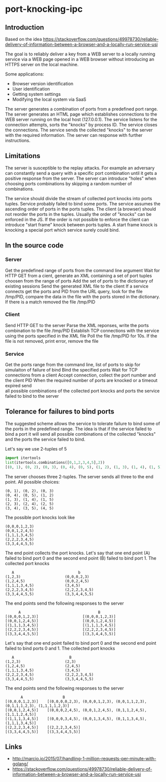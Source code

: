 # port-knocking-ipc

## Introduction

Based on the idea https://stackoverflow.com/questions/49978730/reliable-delivery-of-information-between-a-browser-and-a-locally-run-service-usi

The goal is to reliably deliver a key from a WEB server to a locally running service via a WEB page opened in a WEB browser without introducing an HTTPS server on the local machine. 

Some applications:

* Browser version identification
* User identification
* Getting system settings 
* Modifying the local system via SaaS 

The server generates a combination of ports from a predefined port range. The server generates an HTML page which establishes connections to the WEB server running on the local host (127.0.0.1). The service listens for the connection attempts, sorts the "knocks" by process ID. The service closes the connections. The service sends the collected "knocks" to the server with the required information. The server can response with further instructions. 

## Limitations

The server is susceptible to the replay attacks. For example an adversary can constantly send a query with a specific port combination until it gets a positive response from the server. The server can introduce "holes" when choosing ports combinations by skipping a random number of combinations.

The service should divide the stream of collected port knocks into ports tuples. Service probably failed to bind some ports. The service assumes the ascending order of ports in the ports tuples.
The client (a browser) should not reorder the ports in the tuples. Usually the order of "knocks" can be enforced in the JS. If the order is not possible to
enforce the client can introduce "start frame" knock between ports tuples. A start frame knock is knocking a special port which service surely could bind.  

## In the source code

### Server

Get the predefined range of ports from the command line argument
Wait for HTTP GET from a cient, generate an XML containing a set of port tuples choosen from the range of ports
Add the set of ports to the dictionary of existing sessions
Send the generated XML file to the client
If a service connects get the ports and PID from the URL query, look for the file /tmp/PID, compare the data
in the file with the ports stored in the dictionary. If there is a match removed the file /tmp/PID

### Client

Send HTTP GET to the server
Parse the XML reponses, write the ports combination to the file /tmp/PID
Establish TCP connections with the service using the ports specified in the XML file
Poll the file /tmp/PID for 10s. If the file is not removed, print error, remove the file

### Service

Get the ports range from the command line, list of ports to skip 
for simulaiton of failure of bind
Bind the specified ports
Wait for TCP connections from a client
Accept connection, collect the port number and the client PID
When the required number of ports are knocked or a timeout expired send  
all possible combinations of the collected port knocks and ports the service 
failed to bind to the server


## Tolerance for failures to bind ports
 
The suggested scheme allows the service to tolerate failure to bind some of the ports in the predefined range. The idea is that if the service failed to bind a port it will send all possible combinations of the collected "knocks" and the ports the service failed to bind.

Let's say we use 2-tuples of 5
```python
import itertools 
list(itertools.combinations([0,1,2,3,4,5],2))
[(0, 1), (0, 2), (0, 3), (0, 4), (0, 5), (1, 2), (1, 3), (1, 4), (1, 5), (2, 3), (2, 4), (2, 5), (3, 4), (3, 5), (4, 5)]
```

The server chooses three 2-tuples. The server sends all three to the end point. All possible choices:

    (0, 1), (0, 2), (0, 3)
    (0, 4), (0, 5), (1, 2)
    (1, 3), (1, 4), (1, 5)
    (2, 3), (2, 4), (2, 5)
    (3, 4), (3, 5), (4, 5)

The possible port knocks look like

    (0,0,0,1,2,3)
    (0,0,1,2,4,5)
    (1,1,1,3,4,5)
    (2,2,2,3,4,5)
    (3,3,4,4,5,5)

The end point collects the port knocks. Let's say that one end point (A) failed to bind port 0 and the second end point (B) failed to bind port 1. The collected port knocks 

       A                             b
    (1,2,3)                    (0,0,0,2,3)
    (1,2,4,5)                  (0,0,2,4,5)
    (1,1,1,3,4,5)              (3,4,5)
    (2,2,2,3,4,5)              (2,2,2,3,4,5) 
    (3,3,4,4,5,5)              (3,3,4,4,5,5)

The end points send the following responses to the server

          A                                   B
    [(0,0,0,1,2,3)]                    [(0,0,0,1,2,3)]
    [(0,0,1,2,4,5)]                    [(0,0,1,2,4,5)]
    [(1,1,1,3,4,5)]                    [(1,1,1,3,4,5)]
    [(2,2,2,3,4,5)]                    [(2,2,2,3,4,5)]
    [(3,3,4,4,5,5)]                    [(3,3,4,4,5,5)]

Let's say that one end point failed to bind port 0 and the second end point failed to bind ports 0 and 1. The collected port knocks 

       A                         B
    (1,2,3)                    (2,3)
    (1,2,4,5)                  (2,4,5)
    (1,1,1,3,4,5)              (3,4,5)
    (2,2,2,3,4,5)              (2,2,2,3,4,5) 
    (3,3,4,4,5,5)              (3,3,4,4,5,5)

The end points send the following responses to the server

           A                  B
    [(0,0,0,1,2,3)]    [(0,0,0,0,2,3), (0,0,0,1,2,3), (0,0,1,1,2,3), (0,1,1,1,2,3), (1,1,1,1,2,3)]
    [(0,0,1,2,4,5)]    [(0,0,0,2,4,5), (0,0,1,2,4,5), (0,1,1,2,4,5), (1,1,1,2,4,5)]
    [(1,1,1,3,4,5)]    [(0,0,0,3,4,5), (0,0,1,3,4,5), (0,1,1,3,4,5), (1,1,1,3,4,5)]
    [(2,2,2,3,4,5)]    [(2,2,2,3,4,5)]
    [(3,3,4,4,5,5)]    [(3,3,4,4,5,5)]

    
## Links

* http://marcio.io/2015/07/handling-1-million-requests-per-minute-with-golang/
* https://stackoverflow.com/questions/49978730/reliable-delivery-of-information-between-a-browser-and-a-locally-run-service-usi
